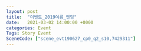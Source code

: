 ```yaml
---
layout: post
title:  "이벤트_2019여름_엔딩"
date:   2021-03-02 14:00:00 +0000
categories: Event
Tags: Story Event
SceneCode: ["scene_evt190627_cp0_q2_s10,7429311"]
---
```

